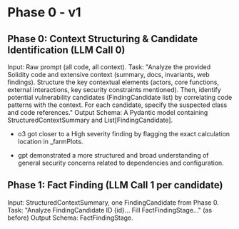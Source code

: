 # Phase 0 - v1
## Phase 0: Context Structuring & Candidate Identification (LLM Call 0)
Input: Raw prompt (all code, all context).
Task: "Analyze the provided Solidity code and extensive context (summary, docs, invariants, web findings). Structure the key contextual elements (actors, core functions, external interactions, key security constraints mentioned). Then, identify potential vulnerability candidates (FindingCandidate list) by correlating code patterns with the context. For each candidate, specify the suspected class and code references."
Output Schema: A Pydantic model containing StructuredContextSummary and List[FindingCandidate].


* o3 got closer to a High severity finding by flagging the exact calculation location in _farmPlots.

* gpt demonstrated a more structured and broad understanding of general security concerns related to dependencies and configuration.


## Phase 1: Fact Finding (LLM Call 1 per candidate)
Input: StructuredContextSummary, one FindingCandidate from Phase 0.
Task: "Analyze FindingCandidate ID {id}... Fill FactFindingStage..." (as before)
Output Schema: FactFindingStage.


